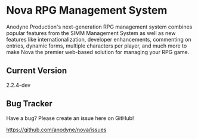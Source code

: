 # Nova RPG Management System

Anodyne Production's next-generation RPG management system combines popular features from the SIMM Management System as well as new features like internationalization, developer enhancements, commenting on entries, dynamic forms, multiple characters per player, and much more to make Nova the premier web-based solution for managing your RPG game.

## Current Version

2.2.4-dev

## Bug Tracker

Have a bug? Please create an issue here on GitHub!

https://github.com/anodyne/nova/issues